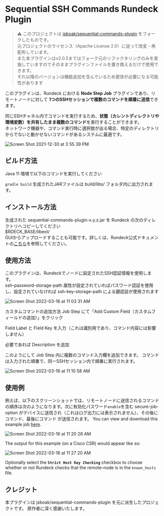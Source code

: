 # Sequential SSH Commands Rundeck Plugin

> ⚠ このプロジェクトは [jsboak/sequential-commands-plugin](https://github.com/jsboak/sequential-commands-plugin) をフォークしたものです。  
> 元プロジェクトのライセンス（Apache License 2.0）に従って改変・再配布しています。  
> また本プラグインはv2.0.5まではフォーク元のリファクタリングのみを実施していますのでそのままプラグインファイルを置き換えるだけで使用できます。  
> それ以降のバージョンは機能追加を含んでいるため更改が必要になる可能性があります

このプラグインは、Rundeck における **Node Step Job** プラグインであり、リモートノードに対して **1つのSSHセッションで複数のコマンドを順番に送信**できます。

同じSSHチャネル内でコマンドを実行するため、**状態（カレントディレクトリや環境変数）を共有したまま複数のコマンド**を実行することができます。  
ネットワーク機器や、コマンド実行時に選択肢が出る場合、特定のディレクトリからでないと動かせないコマンドがあるシステムに最適です。

![Screen Shot 2021-12-30 at 3 55 39 PM](https://user-images.githubusercontent.com/11511251/147795129-b5a593ec-82e8-4acd-a25b-69270fd8c55a.png)

## ビルド方法
Java 11 環境で以下のコマンドを実行してください

`gradle build`
生成されたJARファイルは build/libs/ フォルダ内に出力されます。


## インストール方法
生成された sequential-commands-plugin-x.y.z.jar を Rundeck の次のディレクトリへコピーしてください  
$RDECK_BASE/libext/  
GUIからアップロードすることも可能です。詳しくは、Rundeck公式ドキュメントの[こちら](https://docs.rundeck.com/docs/learning/howto/calling-apis.html#community-version-prerequisite)を参照してください。

## 使用方法
このプラグインは、Rundeckでノードに設定されたSSH認証情報を使用します。  
ssh-password-storage-path 属性が設定されていればパスワード認証を使用し、設定されていなければ ssh-key-storage-path による鍵認証が使用されます

![Screen Shot 2022-03-16 at 11 03 31 AM](https://user-images.githubusercontent.com/11511251/158657441-0dc90855-fe4f-461b-a20b-9d5a1968ade6.png)

カスタムコマンドの追加方法
Job Step にて「Add Custom Field（カスタムフィールドの追加）」をクリック

Field Label と Field Key を入力（これは識別用であり、コマンド内容には影響しません）

必要であれば Description を追加

このようにして Job Step 内に複数のコマンド入力欄を追加できます。
コマンドは入力された順番で、同一SSHセッション内で順番に実行されます。

![Screen Shot 2022-03-16 at 11 10 58 AM](https://user-images.githubusercontent.com/11511251/158658778-aa5636a3-1c84-4c5f-a8a4-3e8e3cbe5c07.png)

## 使用例
例えば、以下のスクリーンショットでは、リモートノードに送信されるコマンドの順序は次のようになります。次に有効化パスワード`enable`を含む secure-job-option がデバイスに送信され（これはログ出力には表示されません）、その後に コマンド、最後にコマンド が送信されます。
You can view and download this example job [here](https://github.com/jsboak/sequential-commands-plugin/blob/main/example-jobs/Cisco_Router_-_Show_Interfaces.yaml).

![Screen Shot 2022-03-16 at 11 20 26 AM](https://user-images.githubusercontent.com/11511251/158660331-b6771155-8765-44bd-a752-53e31ec825cb.png)

The output for this example (on a Cisco CSR) would appear like so:

![Screen Shot 2022-03-16 at 11 27 20 AM](https://user-images.githubusercontent.com/11511251/158661436-391f4134-b96d-4606-898f-34938d9ccad1.png)

Optionally select the **`Strict Host Key Checking`** checkbox to choose whether or not Rundeck checks that the remote-node is in the `known_hosts` file.

## クレジット
本プラグインは jsboak/sequential-commands-plugin を元に派生したプロジェクトです。
原作者に深く感謝いたします。
